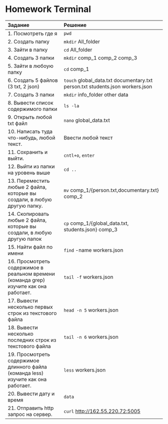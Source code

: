 # Homework Terminal
|Задание|Решение|
|:---|:---|
|1. Посмотреть где я|`pwd`|
|2. Создать папку | `mkdir` All_folder|
| 3. Зайти в папку|`cd` All_folder|
|4. Создать 3 папки |`mkdir` comp_1 comp_2 comp_3|
|5. Зайти в любоую папку |`cd` comp_1|
|6. Создать 5 файлов (3 txt, 2 json) |`touch` global_data.txt documentary.txt person.txt students.json workers.json|
|7. Создать 3 папки |`mkdir` info_folder other data|
|8. Вывести список содержимого папки |`ls -la`|
|9. Открыть любой txt файл |`nano` global_data.txt|
|10. Написать туда что-нибудь, любой текст. |Ввести любой текст|
|11. Сохранить и выйти. |`cntl+o`, `enter`|
|12. Выйти из папки на уровень выше |`cd ..`|
|13. Переместить любые 2 файла, которые вы создали, в любую другую папку. |`mv`  comp_1/{person.txt,documentary.txt} comp_2|
| 14. Скопировать любые 2 файла, которые вы создали, в любую другую папок|`cp` comp_1/{global_data.txt, students.json} comp_3|
|15. Найти файл по имени |`find` -name workers.json|
|16. Просмотреть содержимое в реальном времени (команда grep) изучите как она работает. |`tail -f` workers.json|
|17. Вывести несколько первых строк из текстового файла|`head -n 5` workers.json|
|18. Вывести несколько последних строк из текстового файла |`tail -n 6` workers.json|
| 19. Просмотреть содержимое длинного файла (команда less) изучите как она работает.|`less` workers.json|
|20. Вывести дату и время |`data`|
|21. Отправить http запрос на сервер. |`curl` http://162.55.220.72:5005|

